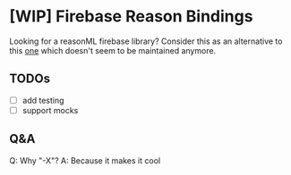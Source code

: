 # [WIP] Firebase Reason Bindings

Looking for a reasonML firebase library? Consider this as an alternative to this [one](https://github.com/avohq/bs-firebase) which doesn't seem to be maintained anymore.

## TODOs

- [ ] add testing
- [ ] support mocks

## Q&A

Q: Why "-X"?
A: Because it makes it cool